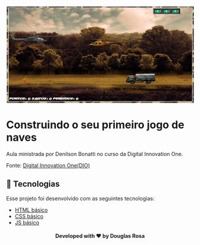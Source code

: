<p align="center">
  <img src='imgs/game.png'/>
</p>

# Construindo o seu primeiro jogo de naves

Aula ministrada por Denilson Bonatti no curso da Digital Innovation One.

Fonte:
[Digital Innovation One(DIO)](https://digitalinnovation.one/)

## 🚀 Tecnologias

Esse projeto foi desenvolvido com as seguintes tecnologias:

* [HTML básico](https://www.w3schools.com/html/)
* [CSS básico](https://developer.mozilla.org/pt-BR/docs/Web/CSS)
* [JS básico](https://jquery.com)

<h4 align="center">
    Developed with ❤️ by <b>Douglas Rosa</b>
</h4>
